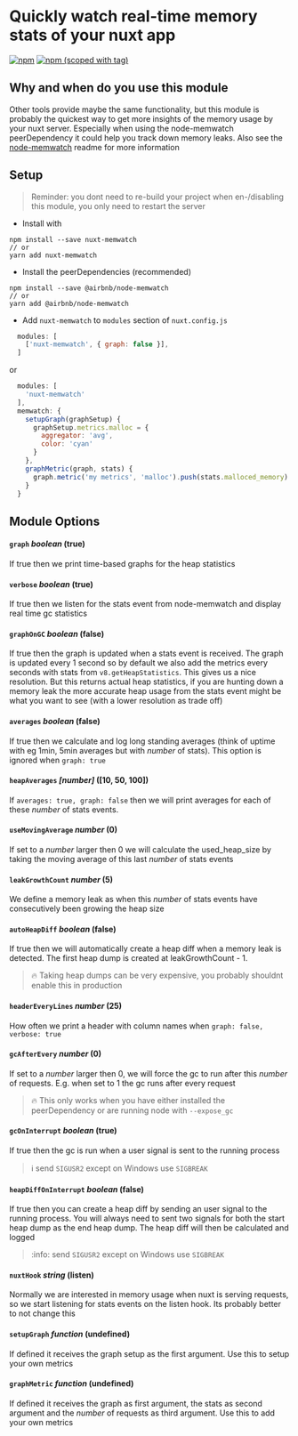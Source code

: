 # Quickly watch real-time memory stats of your nuxt app
<!-- <a href="https://travis-ci.org/pimlie/nuxt-memwatch"><img src="https://api.travis-ci.org/pimlie/nuxt-memwatch.svg" alt="Build Status"></a> -->
[![npm](https://img.shields.io/npm/dt/nuxt-memwatch.svg?style=flat-square)](https://www.npmjs.com/package/nuxt-memwatch)
[![npm (scoped with tag)](https://img.shields.io/npm/v/nuxt-memwatch/latest.svg?style=flat-square)](https://www.npmjs.com/package/nuxt-memwatch)

## Why and when do you use this module

Other tools provide maybe the same functionality, but this module is probably the quickest way to get more insights of the memory usage by your nuxt server. Especially when using the node-memwatch peerDependency it could help you track down memory leaks. Also see the [node-memwatch](https://github.com/airbnb/node-memwatch) readme for more information

## Setup
> Reminder: you dont need to re-build your project when en-/disabling this module, you only need to restart the server

- Install with 
```
npm install --save nuxt-memwatch
// or
yarn add nuxt-memwatch
```

- Install the peerDependencies (recommended)
```
npm install --save @airbnb/node-memwatch
// or
yarn add @airbnb/node-memwatch
```

- Add `nuxt-memwatch` to `modules` section of `nuxt.config.js`
```js
  modules: [
    ['nuxt-memwatch', { graph: false }],
  ]
```
or 
```js
  modules: [
    'nuxt-memwatch'
  ],
  memwatch: {
    setupGraph(graphSetup) {
      graphSetup.metrics.malloc = {
        aggregator: 'avg',
        color: 'cyan'
      }
    },
    graphMetric(graph, stats) {
      graph.metric('my metrics', 'malloc').push(stats.malloced_memory)
    }
  }
```

## Module Options

#### `graph` _boolean_ (true)

If true then we print time-based graphs for the heap statistics

#### `verbose` _boolean_ (true)

If true then we listen for the stats event from node-memwatch and display real time gc statistics

#### `graphOnGC` _boolean_ (false)

If true then the graph is updated when a stats event is received. The graph is updated every 1 second so by default we also add the metrics every seconds with stats from `v8.getHeapStatistics`. This gives us a nice resolution. But this returns actual heap statistics, if you are hunting down a memory leak the more accurate heap usage from the stats event might be what you want to see (with a lower resolution as trade off)

#### `averages` _boolean_ (false)

If true then we calculate and log long standing averages (think of uptime with eg 1min, 5min averages but with _number_ of stats). This option is ignored when `graph: true` 

#### `heapAverages` _[number]_ ([10, 50, 100])

If `averages: true, graph: false` then we will print averages for each of these _number_ of stats events.

#### `useMovingAverage` _number_ (0)

If set to a _number_ larger then 0 we will calculate the used_heap_size by taking the moving average of this last _number_ of stats events

#### `leakGrowthCount` _number_ (5)

We define a memory leak as when this _number_ of stats events have consecutively been growing the heap size

#### `autoHeapDiff` _boolean_ (false)

If true then we will automatically create a heap diff when a memory leak is detected. The first heap dump is created at leakGrowthCount - 1.

> :fire: Taking heap dumps can be very expensive, you probably shouldnt enable this in production

#### `headerEveryLines` _number_ (25)

How often we print a header with column names when `graph: false, verbose: true`

#### `gcAfterEvery` _number_ (0)

If set to a _number_ larger then 0, we will force the gc to run after this _number_ of requests. E.g. when set to 1 the gc runs after every request

> :fire: This only works when you have either installed the peerDependency or are running node with `--expose_gc`

#### `gcOnInterrupt` _boolean_ (true)

If true then the gc is run when a user signal is sent to the running process

> :information_source: send `SIGUSR2` except on Windows use `SIGBREAK`

#### `heapDiffOnInterrupt` _boolean_ (false)

If true then you can create a heap diff by sending an user signal to the running process. You will always need to sent two signals for both the start heap dump as the end heap dump. The heap diff will then be calculated and logged

> :info: send `SIGUSR2` except on Windows use `SIGBREAK`

#### `nuxtHook` _string_ (listen)

Normally we are interested in memory usage when nuxt is serving requests, so we start listening for stats events on the listen hook. Its probably better to not change this

#### `setupGraph` _function_ (undefined)

If defined it receives the graph setup as the first argument. Use this to setup your own metrics

#### `graphMetric` _function_ (undefined)

If defined it receives the graph as first argument, the stats as second argument and the _number_ of requests as third argument. Use this to add your own metrics
